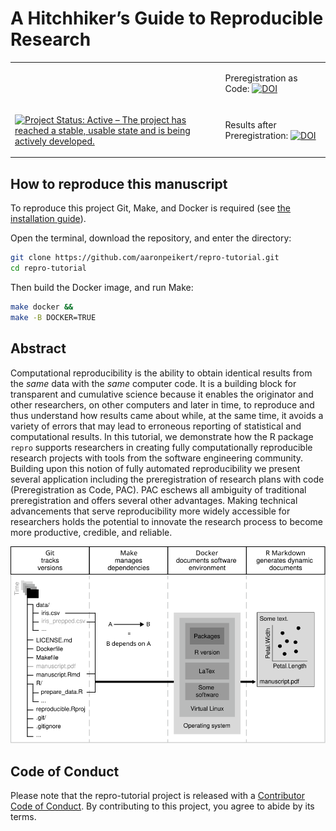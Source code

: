 
<!-- README.md is generated from README.Rmd. Please edit that file -->

# A Hitchhiker’s Guide to Reproducible Research

<!-- badges: start -->

<script type='text/javascript' src='https://d1bxh8uas1mnw7.cloudfront.net/assets/embed.js'></script>

<table>

<tbody>

<tr>

<td>

<div class="altmetric-embed" data-badge-popover="right" data-badge-type="1" data-doi="10.31234/osf.io/fwxs4" data-hide-no-mentions="true">

</div>

</td>

<td>

Preregistration as Code:
<a href="https://doi.org/10.5281/zenodo.5170740" target="_blank" rel="noopener noreferrer">[![DOI](https://zenodo.org/badge/DOI/10.5281/zenodo.5170740.svg)](https://doi.org/10.5281/zenodo.5170740)</a>

</td>

</tr>

<tr>

<td>

<a href="https://www.repostatus.org/#active" target="_blank" rel="noopener noreferrer">[![Project
Status: Active – The project has reached a stable, usable state and is
being actively
developed.](https://www.repostatus.org/badges/latest/active.svg)](https://www.repostatus.org/#active)</a>

</td>

<td>

Results after Preregistration:
<a href="https://doi.org/10.5281/zenodo.5171678">[![DOI](https://zenodo.org/badge/DOI/10.5281/zenodo.5171678.svg)](https://doi.org/10.5281/zenodo.5171678)</a>

</td>

</tr>

</tbody>

</table>

<!-- badges: end -->

## How to reproduce this manuscript

To reproduce this project Git, Make, and Docker is required (see [the
installation
guide](https://github.com/aaronpeikert/repro-tutorial/blob/main/install.md)).

Open the terminal, download the repository, and enter the directory:

``` bash
git clone https://github.com/aaronpeikert/repro-tutorial.git
cd repro-tutorial
```

Then build the Docker image, and run Make:

``` bash
make docker &&
make -B DOCKER=TRUE 
```

## Abstract

Computational reproducibility is the ability to obtain identical results
from the *same* data with the *same* computer code. It is a building
block for transparent and cumulative science because it enables the
originator and other researchers, on other computers and later in time,
to reproduce and thus understand how results came about while, at the
same time, it avoids a variety of errors that may lead to erroneous
reporting of statistical and computational results. In this tutorial, we
demonstrate how the R package `repro` supports researchers in creating
fully computationally reproducible research projects with tools from the
software engineering community. Building upon this notion of fully
automated reproducibility we present several application including the
preregistration of research plans with code (Preregistration as Code,
PAC). PAC eschews all ambiguity of traditional preregistration and
offers several other advantages. Making technical advancements that
serve reproducibility more widely accessible for researchers holds the
potential to innovate the research process to become more productive,
credible, and reliable.

![](images/nutshell.svg)<!-- -->

## Code of Conduct

Please note that the repro-tutorial project is released with a
[Contributor Code of
Conduct](https://contributor-covenant.org/version/2/0/CODE_OF_CONDUCT.html).
By contributing to this project, you agree to abide by its terms.
